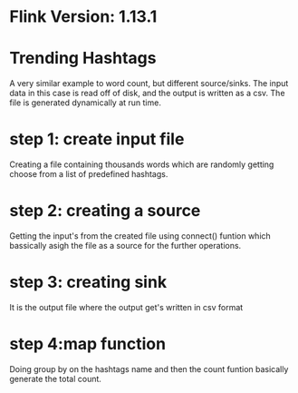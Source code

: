 # Flink Version: 1.13.1

# Trending Hashtags
A very similar example to word count, but different source/sinks. The input data in this case is read off of disk,
and the output is written as a csv. The file is generated dynamically at run time.

# step 1: create input file
Creating a file containing thousands words which are randomly getting choose from a list of predefined hashtags.

# step 2: creating a source
Getting the input's from the created file using connect() funtion which bassically asigh the file as a source for the further operations.

# step 3: creating sink
It is the output file where the output get's written in csv format

# step 4:map function
Doing group by on the hashtags name and then the count funtion basically generate the total count.
